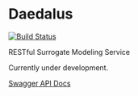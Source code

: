 # Daedalus

[![Build Status](https://travis-ci.org/jldaniel/Daedalus.svg?branch=master)](https://travis-ci.org/jldaniel/Daedalus)

RESTful Surrogate Modeling Service

Currently under development.

[Swagger API Docs](https://app.swaggerhub.com/apis/jldaniel/Daedalus/docs/1.0.0)